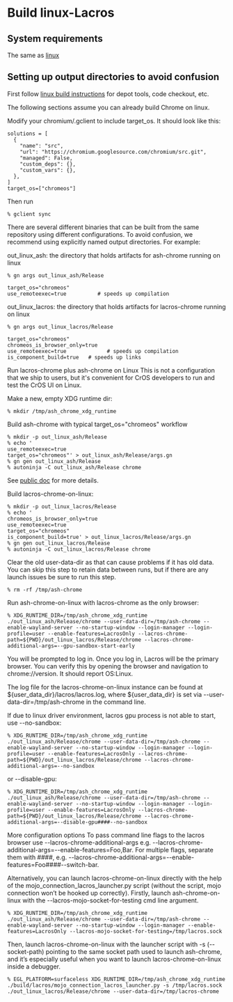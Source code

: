 # Build linux-Lacros

## System requirements
The same as [linux](../linux/build_instructions.md)

## Setting up output directories to avoid confusion
First follow [linux build instructions](../linux/build_instructions.md) for
depot tools, code checkout, etc.

The following sections assume you can already build Chrome on linux.

Modify your chromium/.gclient to include target_os. It should look like this:
```shell
solutions = [
  {
    "name": "src",
    "url": "https://chromium.googlesource.com/chromium/src.git",
    "managed": False,
    "custom_deps": {},
    "custom_vars": {},
  },
]
target_os=["chromeos"]
```

Then run
```shell
% gclient sync
```

There are several different binaries that can be built from the same repository
using different configurations. To avoid confusion, we recommend using
explicitly named output directories. For example:

out_linux_ash: the directory that holds artifacts for ash-chrome running on linux
```shell
% gn args out_linux_ash/Release

target_os="chromeos"
use_remoteexec=true          # speeds up compilation
```
out_linux_lacros: the directory that holds artifacts for lacros-chrome running on linux
```shell
% gn args out_linux_lacros/Release

target_os="chromeos"
chromeos_is_browser_only=true
use_remoteexec=true             # speeds up compilation
is_component_build=true   # speeds up links
```

Run lacros-chrome plus ash-chrome on Linux
This is not a configuration that we ship to users, but it's convenient for CrOS
developers to run and test the CrOS UI on Linux.

Make a new, empty XDG runtime dir:
```shell
% mkdir /tmp/ash_chrome_xdg_runtime
```

Build ash-chrome with typical target_os="chromeos" workflow
```shell
% mkdir -p out_linux_ash/Release
% echo '
use_remoteexec=true
target_os="chromeos"' > out_linux_ash/Release/args.gn
% gn gen out_linux_ash/Release
% autoninja -C out_linux_ash/Release chrome
```
See [public doc](../chromeos_build_instructions.md) for more details.

Build lacros-chrome-on-linux:
```shell
% mkdir -p out_linux_lacros/Release
% echo '
chromeos_is_browser_only=true
use_remoteexec=true
target_os="chromeos"
is_component_build=true' > out_linux_lacros/Release/args.gn
% gn gen out_linux_lacros/Release
% autoninja -C out_linux_lacros/Release chrome
```

Clear the old user-data-dir as that can cause problems if it has old data.
You can skip this step to retain data between runs, but if there are any
launch issues be sure to run this step.
```shell
% rm -rf /tmp/ash-chrome
```

Run ash-chrome-on-linux with lacros-chrome as the only browser:
```shell
% XDG_RUNTIME_DIR=/tmp/ash_chrome_xdg_runtime ./out_linux_ash/Release/chrome --user-data-dir=/tmp/ash-chrome --enable-wayland-server --no-startup-window --login-manager --login-profile=user --enable-features=LacrosOnly --lacros-chrome-path=${PWD}/out_linux_lacros/Release/chrome --lacros-chrome-additional-args=--gpu-sandbox-start-early
```

You will be prompted to log in. Once you log in, Lacros will be the primary
browser. You can verify this by opening the browser and navigation to
chrome://version. It should report OS:Linux.

The log file for the lacros-chrome-on-linux instance can be found at
${user_data_dir}/lacros/lacros.log, where ${user_data_dir} is set via
--user-data-dir=/tmp/ash-chrome in the command line.

If due to linux driver environment, lacros gpu process is not able to start, use
--no-sandbox:
```shell
% XDG_RUNTIME_DIR=/tmp/ash_chrome_xdg_runtime ./out_linux_ash/Release/chrome --user-data-dir=/tmp/ash-chrome --enable-wayland-server --no-startup-window --login-manager --login-profile=user --enable-features=LacrosOnly --lacros-chrome-path=${PWD}/out_linux_lacros/Release/chrome --lacros-chrome-additional-args=--no-sandbox
```
or --disable-gpu:
```shell
% XDG_RUNTIME_DIR=/tmp/ash_chrome_xdg_runtime ./out_linux_ash/Release/chrome --user-data-dir=/tmp/ash-chrome --enable-wayland-server --no-startup-window --login-manager --login-profile=user --enable-features=LacrosOnly --lacros-chrome-path=${PWD}/out_linux_lacros/Release/chrome --lacros-chrome-additional-args=--disable-gpu####--no-sandbox
```

More configuration options
To pass command line flags to the lacros browser use
--lacros-chrome-additional-args
e.g. --lacros-chrome-additional-args=--enable-features=Foo,Bar.
For multiple flags, separate them with ####,
e.g. --lacros-chrome-additional-args=--enable-features=Foo####--switch-bar.

Alternatively, you can launch lacros-chrome-on-linux directly with the help
of the mojo_connection_lacros_launcher.py script (without the script, mojo
connection won’t be hooked up correctly). Firstly, launch ash-chrome-on-linux
with the --lacros-mojo-socket-for-testing cmd line argument.
```shell
% XDG_RUNTIME_DIR=/tmp/ash_chrome_xdg_runtime ./out_linux_ash/Release/chrome --user-data-dir=/tmp/ash-chrome --enable-wayland-server --no-startup-window --login-manager --enable-features=LacrosOnly --lacros-mojo-socket-for-testing=/tmp/lacros.sock
```

Then, launch lacros-chrome-on-linux with the launcher script with
-s (--socket-path) pointing to the same socket path used to launch ash-chrome,
and it’s especially useful when you want to launch lacros-chrome-on-linux
inside a debugger.
```shell
% EGL_PLATFORM=surfaceless XDG_RUNTIME_DIR=/tmp/ash_chrome_xdg_runtime ./build/lacros/mojo_connection_lacros_launcher.py -s /tmp/lacros.sock ./out_linux_lacros/Release/chrome --user-data-dir=/tmp/lacros-chrome
```
